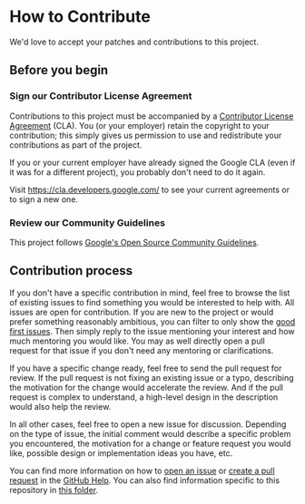 # How to Contribute

We'd love to accept your patches and contributions to this project.

## Before you begin

### Sign our Contributor License Agreement

Contributions to this project must be accompanied by a [Contributor License
Agreement](https://cla.developers.google.com/about) (CLA). You (or your employer) retain the
copyright to your contribution; this simply gives us permission to use and redistribute your
contributions as part of the project.

If you or your current employer have already signed the Google CLA (even if it was for a different
project), you probably don't need to do it again.

Visit <https://cla.developers.google.com/> to see your current agreements or to sign a new one.

### Review our Community Guidelines

This project follows [Google's Open Source Community
Guidelines](https://opensource.google/conduct/).

## Contribution process

If you don't have a specific contribution in mind, feel free to browse the list of existing issues
to find something you would be interested to help with. All issues are open for contribution. If you
are new to the project or would prefer something reasonably ambitious, you can filter to only show
the [good first
issues](https://github.com/google/wasefire/issues?q=is:issue+is:open+label:"good+first+issue"). Then
simply reply to the issue mentioning your interest and how much mentoring you would like. You may as
well directly open a pull request for that issue if you don't need any mentoring or clarifications.

If you have a specific change ready, feel free to send the pull request for review. If the pull
request is not fixing an existing issue or a typo, describing the motivation for the change would
accelerate the review. And if the pull request is complex to understand, a high-level design in the
description would also help the review.

In all other cases, feel free to open a new issue for discussion. Depending on the type of issue,
the initial comment would describe a specific problem you encountered, the motivation for a change
or feature request you would like, possible design or implementation ideas you have, etc.

You can find more information on how to [open an
issue](https://help.github.com/articles/about-issues) or [create a pull
request](https://help.github.com/articles/about-pull-requests) in the [GitHub
Help](https://help.github.com). You can also find information specific to this repository in [this
folder](docs/contributing).
